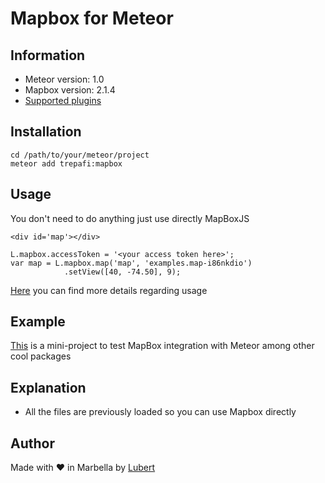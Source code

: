 # Mapbox for Meteor

## Information
* Meteor version: 1.0
* Mapbox version: 2.1.4
* [Supported plugins](https://www.mapbox.com/mapbox.js/plugins/)

## Installation
````
cd /path/to/your/meteor/project
meteor add trepafi:mapbox
````

## Usage
You don't need to do anything just use directly MapBoxJS
````
<div id='map'></div>
````


````
L.mapbox.accessToken = '<your access token here>';
var map = L.mapbox.map('map', 'examples.map-i86nkdio')
			.setView([40, -74.50], 9);
````
[Here][1] you can find more details regarding usage

[1]: https://github.com/trepafi/meteor-poc/blob/master/docs/mapbox.md


## Example
[This][2] is a mini-project to test MapBox integration with Meteor among other cool packages

[2]: https://github.com/trepafi/meteor-poc


## Explanation
* All the files are previously loaded so you can use Mapbox directly


## Author
Made with &#9829; in Marbella by [Lubert](es.linkedin.com/in/lubertpalacios/en)
